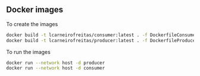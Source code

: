 ## Docker images

To create the images

```bash
docker build -t lcarneirofreitas/consumer:latest . -f DockerfileConsumer
docker build -t lcarneirofreitas/producer:latest . -f DockerfileProducer
```

To run the images

```bash
docker run --network host -d producer
docker run --network host -d consumer
```
